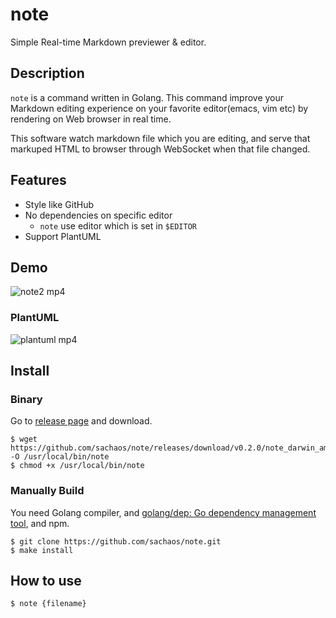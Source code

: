 note
===

Simple Real-time Markdown previewer & editor.

## Description

`note` is a command written in Golang.
This command improve your Markdown editing experience on your favorite editor(emacs, vim etc) by rendering on Web browser in real time.

This software watch markdown file which you are editing, and serve that markuped HTML to browser through WebSocket when that file changed.

## Features

* Style like GitHub
* No dependencies on specific editor
    * `note` use editor which is set in `$EDITOR`
* Support PlantUML

## Demo

![note2 mp4](https://user-images.githubusercontent.com/6121271/43771050-f421ce64-9a78-11e8-9457-256234365032.gif)

### PlantUML

![plantuml mp4](https://user-images.githubusercontent.com/6121271/43970738-84e33dba-9d09-11e8-94d4-909681344824.gif)

## Install

### Binary

Go to [release page](https://github.com/sachaos/note/releases) and download.

```shell
$ wget https://github.com/sachaos/note/releases/download/v0.2.0/note_darwin_amd64 -O /usr/local/bin/note
$ chmod +x /usr/local/bin/note
```

### Manually Build

You need Golang compiler, and [golang/dep: Go dependency management tool](https://github.com/golang/dep), and npm.

```shell
$ git clone https://github.com/sachaos/note.git
$ make install
```

## How to use

```shell
$ note {filename}
```
